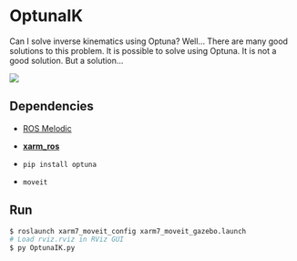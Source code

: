 # OptunaIK
Can I solve inverse kinematics using Optuna? Well... There are many good solutions to this problem. It is possible to solve using Optuna. It is not a good solution. But a solution...

[![](https://img.youtube.com/vi/Su9sjHUDJLQ/0.jpg)](https://www.youtube.com/watch?v=Su9sjHUDJLQ)

## Dependencies

- [ROS Melodic](http://wiki.ros.org/melodic/Installation)

- **[xarm_ros](https://github.com/xArm-Developer/xarm_ros)**
- `pip install optuna`
- `moveit`

## Run

```bash
$ roslaunch xarm7_moveit_config xarm7_moveit_gazebo.launch
# Load rviz.rviz in RViz GUI
$ py OptunaIK.py
```

